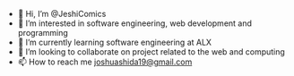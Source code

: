 - 👋 Hi, I’m @JeshiComics
- 👀 I’m interested in software engineering, web development and programming
- 🌱 I’m currently learning software engineering at ALX
- 💞️ I’m looking to collaborate on project related to the web and computing
- 📫 How to reach me joshuashida19@gmail.com

<!---
JeshiComics/JeshiComics is a ✨ special ✨ repository because its `README.md` (this file) appears on your GitHub profile.
You can click the Preview link to take a look at your changes.
--->
